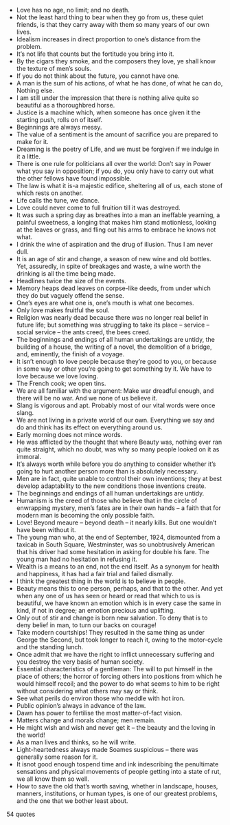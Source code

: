  - Love has no age, no limit; and no death.
 - Not the least hard thing to bear when they go from us, these quiet friends, is that they carry away with them so many years of our own lives.
 - Idealism increases in direct proportion to one’s distance from the problem.
 - It’s not life that counts but the fortitude you bring into it.
 - By the cigars they smoke, and the composers they love, ye shall know the texture of men’s souls.
 - If you do not think about the future, you cannot have one.
 - A man is the sum of his actions, of what he has done, of what he can do, Nothing else.
 - I am still under the impression that there is nothing alive quite so beautiful as a thoroughbred horse.
 - Justice is a machine which, when someone has once given it the starting push, rolls on of itself.
 - Beginnings are always messy.
 - The value of a sentiment is the amount of sacrifice you are prepared to make for it.
 - Dreaming is the poetry of Life, and we must be forgiven if we indulge in it a little.
 - There is one rule for politicians all over the world: Don’t say in Power what you say in opposition; if you do, you only have to carry out what the other fellows have found impossible.
 - The law is what it is-a majestic edifice, sheltering all of us, each stone of which rests on another.
 - Life calls the tune, we dance.
 - Love could never come to full fruition till it was destroyed.
 - It was such a spring day as breathes into a man an ineffable yearning, a painful sweetness, a longing that makes him stand motionless, looking at the leaves or grass, and fling out his arms to embrace he knows not what.
 - I drink the wine of aspiration and the drug of illusion. Thus I am never dull.
 - It is an age of stir and change, a season of new wine and old bottles. Yet, assuredly, in spite of breakages and waste, a wine worth the drinking is all the time being made.
 - Headlines twice the size of the events.
 - Memory heaps dead leaves on corpse-like deeds, from under which they do but vaguely offend the sense.
 - One’s eyes are what one is, one’s mouth is what one becomes.
 - Only love makes fruitful the soul.
 - Religion was nearly dead because there was no longer real belief in future life; but something was struggling to take its place – service – social service – the ants creed, the bees creed.
 - The beginnings and endings of all human undertakings are untidy, the building of a house, the writing of a novel, the demolition of a bridge, and, eminently, the finish of a voyage.
 - It isn’t enough to love people because they’re good to you, or because in some way or other you’re going to get something by it. We have to love because we love loving.
 - The French cook; we open tins.
 - We are all familiar with the argument: Make war dreadful enough, and there will be no war. And we none of us believe it.
 - Slang is vigorous and apt. Probably most of our vital words were once slang.
 - We are not living in a private world of our own. Everything we say and do and think has its effect on everything around us.
 - Early morning does not mince words.
 - He was afflicted by the thought that where Beauty was, nothing ever ran quite straight, which no doubt, was why so many people looked on it as immoral.
 - It’s always worth while before you do anything to consider whether it’s going to hurt another person more than is absolutely necessary.
 - Men are in fact, quite unable to control their own inventions; they at best develop adaptability to the new conditions those inventions create.
 - The beginnings and endings of all human undertakings are untidy.
 - Humanism is the creed of those who believe that in the circle of enwrapping mystery, men’s fates are in their own hands – a faith that for modern man is becoming the only possible faith.
 - Love! Beyond meaure – beyond death – it nearly kills. But one wouldn’t have been without it.
 - The young man who, at the end of September, 1924, dismounted from a taxicab in South Square, Westminster, was so unobtrusively American that his driver had some hesitation in asking for double his fare. The young man had no hesitation in refusing it.
 - Wealth is a means to an end, not the end itself. As a synonym for health and happiness, it has had a fair trial and failed dismally.
 - I think the greatest thing in the world is to believe in people.
 - Beauty means this to one person, perhaps, and that to the other. And yet when any one of us has seen or heard or read that which to us is beautiful, we have known an emotion which is in every case the same in kind, if not in degree; an emotion precious and uplifting.
 - Only out of stir and change is born new salvation. To deny that is to deny belief in man, to turn our backs on courage!
 - Take modern courtships! They resulted in the same thing as under George the Second, but took longer to reach it, owing to the motor-cycle and the standing lunch.
 - Once admit that we have the right to inflict unnecessary suffering and you destroy the very basis of human society.
 - Essential characteristics of a gentleman: The will to put himself in the place of others; the horror of forcing others into positions from which he would himself recoil; and the power to do what seems to him to be right without considering what others may say or think.
 - See what perils do environ those who meddle with hot iron.
 - Public opinion’s always in advance of the law.
 - Dawn has power to fertilise the most matter-of-fact vision.
 - Matters change and morals change; men remain.
 - He might wish and wish and never get it – the beauty and the loving in the world!
 - As a man lives and thinks, so he will write.
 - Light-heartedness always made Soames suspicious – there was generally some reason for it.
 - It isnot good enough tospend time and ink indescribing the penultimate sensations and physical movements of people getting into a state of rut, we all know them so well.
 - How to save the old that’s worth saving, whether in landscape, houses, manners, institutions, or human types, is one of our greatest problems, and the one that we bother least about.

54 quotes